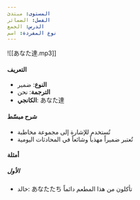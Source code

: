 ```yaml
---
المستوى: مبتدئ
الفصل: الضمائر
الدرس: الجمع
نوع المفردة: اسم
---
```


![[あなた達.mp3]]

#### التعريف

- **النوع**: ضمير
- **الترجمة**: نحن
- **الكانجي**: あなた達

#### شرح مبسّط

- تُستخدم للإشارة إلى مجموعة مخاطبة
- تُعتبر ضميراً مهذباً وشائعاً في المحادثات اليومية

#### أمثلة

##### الأول

- خالد: あなたたち تأكلون من هذا المطعم دائماً
